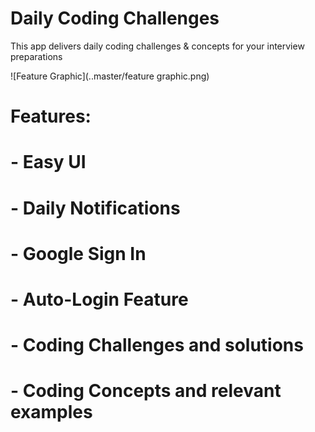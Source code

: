 # Daily Coding Challenges

This app delivers daily coding challenges & concepts for your interview preparations

![Feature Graphic](..master/feature graphic.png)

# Features:
# - Easy UI
# - Daily Notifications
# - Google Sign In
# - Auto-Login Feature
# - Coding Challenges and solutions
# - Coding Concepts and relevant examples
